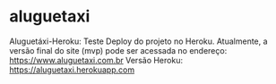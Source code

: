 # aluguetaxi
 Aluguetáxi-Heroku: Teste Deploy do projeto no Heroku. Atualmente, a versão final do site (mvp) pode ser acessada no endereço: https://www.aluguetaxi.com.br
 Versão Heroku: https://aluguetaxi.herokuapp.com
 
